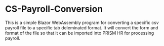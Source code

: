 # CS-Payroll-Conversion
This is a simple Blazor WebAssembly program for converting a specific csv payroll file to a specific tab deleminated format. It will convert the form and format of the file so that it can be imported into PRISM HR for processing payroll. 
